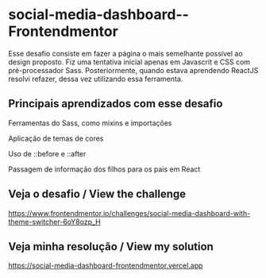 # social-media-dashboard--Frontendmentor

Esse desafio consiste em fazer a página o mais semelhante possível ao design proposto.
Fiz uma tentativa inicial apenas em Javascrit e CSS com pré-processador Sass.
Posteriormente, quando estava aprendendo ReactJS resolvi refazer, dessa vez utilizando essa ferramenta.

## Principais aprendizados com esse desafio

Ferramentas do Sass, como mixins e importações

Aplicação de temas de cores

Uso de ::before e ::after

Passagem de informação dos filhos para os pais em React

## Veja o desafio / View the challenge
https://www.frontendmentor.io/challenges/social-media-dashboard-with-theme-switcher-6oY8ozp_H

## Veja minha resolução / View my solution
https://social-media-dashboard-frontendmentor.vercel.app
